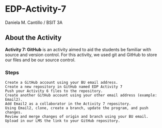 # EDP-Activity-7
  Daniela M. Cantillo / BSIT 3A

## About the Activity

**Activity 7: GitHub** is an activity aimed to aid the students be familiar with source and version control. For this activity, we used git and GitHub to store our files and be our source control.

### Steps
    Create a GitHub account using your BU email address. 
    Create a new repository in GitHub named EDP Activity 7
    Push your Activity 6 files to the repository.
    Create another GitHub account using your other email address (example: Email2).
    Add Email2 as a collaborator in the Activity 7 repository.
    Using Email2, clone, create a branch, update the program, and push changes.
    Review and merge changes of origin and branch using your BU email.
    Upload in our LMS the link to your GitHub repository.
